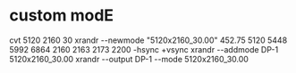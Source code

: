# custom modE
cvt 5120 2160 30
xrandr --newmode "5120x2160_30.00"  452.75  5120 5448 5992 6864  2160 2163 2173 2200 -hsync +vsync
xrandr --addmode DP-1 5120x2160_30.00
xrandr --output DP-1 --mode 5120x2160_30.00
